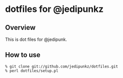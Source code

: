 dotfiles for @jedipunkz
====

Overview
----

This is dot files for @jedipunk. 

How to use
----

    % git clone git://github.com/jedipunkz/dotfiles.git
    % perl dotfiles/setup.pl

